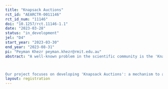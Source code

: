 ```yaml
---
title: "Knapsack Auctions"
rct_id: "AEARCTR-0011146"
rct_id_num: "11146"
doi: "10.1257/rct.11146-1.1"
date: "2023-03-28"
status: "in_development"
jel: "D4"
start_year: "2023-03-30"
end_year: "2023-08-31"
pi: "Peyman Khezr peyman.khezr@rmit.edu.au"
abstract: "A well-known problem in the scientific community is the 'Knapsack Problem', which essentially deals with how to fit objects of varying dimensions, and worth different values, into a space with a limited capacity (the knapsack). In general, this problem has been encountered in a number of applications ranging from filling cargo in an airplane, to selling advertisement slots on the internet or on television. Recently, there has been an expanding volume of research in the application of the Knapsack Problem in the context of blockchains; specifically, this research seeks to examine how transactions of varying data sizes can efficiently be allocated into a block with limited data capacity. 

Our project focuses on developing 'Knapsack Auctions': a mechanism to allocate transactions to blocks that factors in asymmetric information between participants in a blockchain. This project has both a theoretical and an experimental component. While the theory provides broad guidelines on how to construct a Knapsack Auction, it has gaps relating to the behavioral responses of agents. To fill this gap, we conduct experiments on three different versions of the Knapsack Auction: the discriminatory-price auction, the generalized second-price (GSP) auction and the uniform-price auction. There are three central issues the experiments seek to address: first, which of the 3 auction versions yields the highest revenue for the seller; second, whether the uniform price auction outcomes conform to theoretical prediction of truthful bidding ; and third, the extent to which the discriminatory and GSP auctions result in under-bidding. "
layout: registration
---
```


